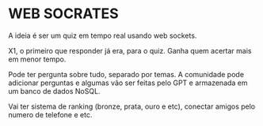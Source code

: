 # WEB SOCRATES

A ideia é ser um quiz em tempo real usando web sockets.

X1, o primeiro que responder já era, para o quiz. Ganha quem acertar mais em
menor tempo.

Pode ter pergunta sobre tudo, separado por temas. A comunidade pode adicionar
perguntas e algumas vão ser feitas pelo GPT e armazenada em um banco de dados
NoSQL.

Vai ter sistema de ranking (bronze, prata, ouro e etc), conectar amigos pelo
numero de telefone e etc.
